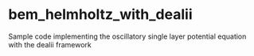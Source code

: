 # bem_helmholtz_with_dealii
Sample code implementing the oscillatory single layer potential equation with the dealii framework
